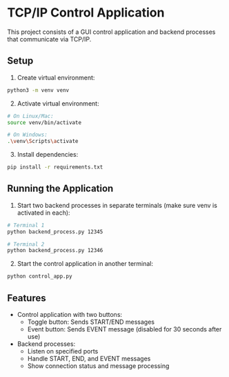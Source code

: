 # TCP/IP Control Application

This project consists of a GUI control application and backend processes that communicate via TCP/IP.

## Setup

1. Create virtual environment:
```bash
python3 -m venv venv
```

2. Activate virtual environment:
```bash
# On Linux/Mac:
source venv/bin/activate

# On Windows:
.\venv\Scripts\activate
```

3. Install dependencies:
```bash
pip install -r requirements.txt
```

## Running the Application

1. Start two backend processes in separate terminals (make sure venv is activated in each):
```bash
# Terminal 1
python backend_process.py 12345

# Terminal 2
python backend_process.py 12346
```

2. Start the control application in another terminal:
```bash
python control_app.py
```

## Features

- Control application with two buttons:
  - Toggle button: Sends START/END messages
  - Event button: Sends EVENT message (disabled for 30 seconds after use)
- Backend processes:
  - Listen on specified ports
  - Handle START, END, and EVENT messages
  - Show connection status and message processing 